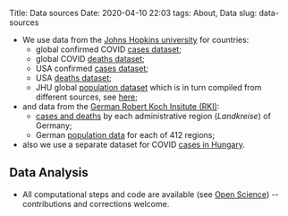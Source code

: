 Title: Data sources
Date: 2020-04-10 22:03
tags: About, Data
slug: data-sources

- We use data 
  from the [Johns Hopkins university](https://github.com/CSSEGISandData/COVID-19/tree/master/csse_covid_19_data)
  for countries:
    + global confirmed COVID [cases dataset](https://raw.githubusercontent.com/CSSEGISandData/COVID-19/master/csse_covid_19_data/csse_covid_19_time_series/time_series_covid19_confirmed_global.csv);
    + global COVID [deaths dataset](https://raw.githubusercontent.com/CSSEGISandData/COVID-19/master/csse_covid_19_data/csse_covid_19_time_series/time_series_covid19_deaths_global.csv);
    + USA confirmed [cases dataset](https://raw.githubusercontent.com/CSSEGISandData/COVID-19/master/csse_covid_19_data/csse_covid_19_time_series/time_series_covid19_confirmed_US.csv);
    + USA [deaths dataset](https://raw.githubusercontent.com/CSSEGISandData/COVID-19/master/csse_covid_19_data/csse_covid_19_time_series/time_series_covid19_deaths_US.csv);
    + JHU global [population dataset](https://raw.githubusercontent.com/CSSEGISandData/COVID-19/master/csse_covid_19_data/UID_ISO_FIPS_LookUp_Table.csv)
      which is in turn compiled from different sources, see [here](https://github.com/CSSEGISandData/COVID-19/tree/master/csse_covid_19_data#uid-lookup-table-logic);  
- and data from the [German Robert Koch Insitute (RKI)](https://npgeo-corona-npgeo-de.hub.arcgis.com/):
    + [cases and deaths](https://www.arcgis.com/sharing/rest/content/items/f10774f1c63e40168479a1feb6c7ca74/data)
      by each administrative region (_Landkreise_) of Germany;
    + German [population data](https://opendata.arcgis.com/datasets/917fc37a709542548cc3be077a786c17_0.csv)
      for each of 412 regions;
- also we use a separate dataset for COVID [cases in Hungary](https://raw.githubusercontent.com/sanbrock/covid19/master/datafile.csv).
  
  
## Data Analysis
  
- All computational steps and code are available (see [Open Science](open-science.html))
  -- contributions and corrections welcome.





